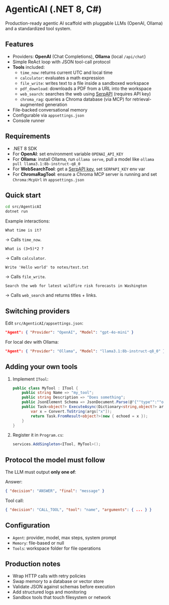 # AgenticAI (.NET 8, C#)

Production-ready agentic AI scaffold with pluggable LLMs (OpenAI, Ollama) and a standardized tool system.

## Features
- Providers: **OpenAI** (Chat Completions), **Ollama** (local `/api/chat`)
- Simple ReAct loop with JSON tool-call protocol
- **Tools** included:
  - `time_now`: returns current UTC and local time
  - `calculator`: evaluates a math expression
  - `file_write`: writes text to a file inside a sandboxed workspace
  - `pdf_download`: downloads a PDF from a URL into the workspace
  - `web_search`: searches the web using [SerpAPI](https://serpapi.com/) (requires API key)
  - `chroma_rag`: queries a Chroma database (via MCP) for retrieval-augmented generation
- File-backed conversational memory
- Configurable via `appsettings.json`
- Console runner

## Requirements
- .NET 8 SDK
- For **OpenAI**: set environment variable `OPENAI_API_KEY`
- For **Ollama**: install Ollama, run `ollama serve`, pull a model like `ollama pull llama3.1:8b-instruct-q8_0`
- For **WebSearchTool**: get a [SerpAPI key](https://serpapi.com/), set `SERPAPI_KEY` env var
- For **ChromaRagTool**: ensure a Chroma MCP server is running and set `Chroma:McpUrl` in `appsettings.json`

## Quick start
```bash
cd src/AgenticAI
dotnet run
```

Example interactions:
```
What time is it?
```
→ Calls `time_now`.

```
What is (3+5)*2 ?
```
→ Calls `calculator`.

```
Write 'Hello world' to notes/test.txt
```
→ Calls `file_write`.

```
Search the web for latest wildfire risk forecasts in Washington
```
→ Calls `web_search` and returns titles + links.

## Switching providers
Edit `src/AgenticAI/appsettings.json`:
```json
"Agent": { "Provider": "OpenAI", "Model": "gpt-4o-mini" }
```
For local dev with Ollama:
```json
"Agent": { "Provider": "Ollama", "Model": "llama3.1:8b-instruct-q8_0" }
```

## Adding your own tools
1. Implement `ITool`:
   ```csharp
   public class MyTool : ITool {
       public string Name => "my_tool";
       public string Description => "Does something";
       public JsonElement Schema => JsonDocument.Parse(@"{""type"":""object"",""properties"":{""x"":{""type"":""string""}}}").RootElement;
       public Task<object?> ExecuteAsync(Dictionary<string,object?> args, ToolContext ctx, CancellationToken ct=default) {
           var x = Convert.ToString(args["x"]);
           return Task.FromResult<object?>(new { echoed = x });
       }
   }
   ```
2. Register it in `Program.cs`:
   ```csharp
   services.AddSingleton<ITool, MyTool>();
   ```

## Protocol the model must follow
The LLM must output **only one of**:

Answer:
```json
{ "decision": "ANSWER", "final": "message" }
```

Tool call:
```json
{ "decision": "CALL_TOOL", "tool": "name", "arguments": { ... } }
```

## Configuration
- `Agent`: provider, model, max steps, system prompt
- `Memory`: file-based or null
- `Tools`: workspace folder for file operations

## Production notes
- Wrap HTTP calls with retry policies
- Swap memory to a database or vector store
- Validate JSON against schemas before execution
- Add structured logs and monitoring
- Sandbox tools that touch filesystem or network

